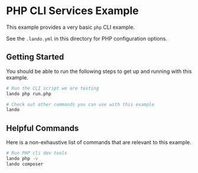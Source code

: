 PHP CLI Services Example
========================

This example provides a very basic `php` CLI example.

See the `.lando.yml` in this directory for PHP configuration options.

Getting Started
---------------

You should be able to run the following steps to get up and running with this example.

```bash
# Run the CLI script we are testing
lando php run.php

# Check out other commands you can use with this example
lando
```

Helpful Commands
----------------

Here is a non-exhaustive list of commands that are relevant to this example.

```bash
# Run PHP cli dev tools
lando php -v
lando composer
```
